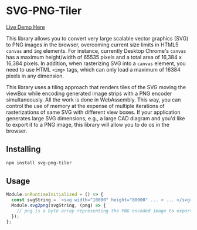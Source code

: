 # SVG-PNG-Tiler

[Live Demo Here](https://dpar39.github.io/svg-png-tiler/)

This library allows you to convert very large scalable vector graphics (SVG) to PNG images in the browser, overcoming current size limits in HTML5 `canvas` and `img` elements. For instance, currently Desktop Chrome's `canvas` has a maximum height/width of 65535 pixels and a total area of 16,384 x 16,384 pixels. In addition, when rasterizing SVG into a `canvas` element, you need to use HTML `<img>` tags, which can only load a maximum of 16384 pixels in any dimension.

This library uses a tiling approach that renders tiles of the SVG moving the viewBox while encoding generated image strips with a PNG encoder simultaneously. All the work is done in WebAssembly. This way, you can control the use of memory at the expense of multiple iterations of rasterizations of same SVG with different view boxes. If your application generates large SVG dimensions, e.g., a large CAD diagram and you'd like to export it to a PNG image, this library will allow you to do os in the browser.

## Installing

```bash
npm install svg-png-tiler
```

## Usage

```javascript
Module.onRuntimeInitialized = () => {
  const svgString = `<svg width="10000" height="80000" ... > ... </svg>`;
  Module.svg2png(svgString, (png) => {
    // png is a byte array representing the PNG encoded image to export/save
  });
};
```
